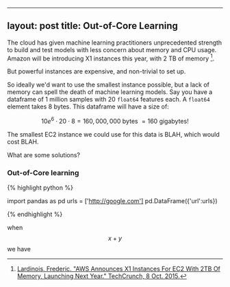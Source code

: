 ---
layout: post
title: Out-of-Core Learning
--

The cloud has given machine learning practitioners unprecedented strength to build and test models with less concern about memory and CPU usage. Amazon will be introducing X1 instances this year, with 2 TB of memory [^1].

But powerful instances are expensive, and non-trivial to set up.

So ideally we'd want to use the smallest instance possible, but a lack of memory can spell the death of machine learning models. Say you have a dataframe of 1 million samples with 20 `float64` features each. A `float64` element takes 8 bytes. This dataframe will have a size of:

$$ 10e^6 \cdot 20 \cdot 8 = 160,000,000 \text{ bytes} ~= 160 \text{ gigabytes!} $$

The smallest EC2 instance we could use for this data is BLAH, which would cost BLAH.

What are some solutions?

### Out-of-Core learning

{% highlight python %}

import pandas as pd
urls = ['http://google.com']
pd.DataFrame({'url':urls})

{% endhighlight %}

when $$x + y$$ we have


[^1]: [Lardinois, Frederic. "AWS Announces X1 Instances For EC2 With 2TB Of Memory, Launching Next Year." TechCrunch, 8 Oct. 2015.](http://techcrunch.com/2015/10/08/aws-announces-x1-instances-for-ec2-with-2tb-of-memory-launching-next-year/)
